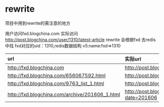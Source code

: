 # rewrite
项目中用到rewrite的需注意的地方

用户访问fxd.blogchina.com 实际访问 http://post.blogchina.com/user/1310/latest-article
rewrite 会根据fxd 去redis中找 fxd对应的uid：1310,redis数据结构 v5:name:fxd=>1310

|url               |实际url|
|:--------         |:------|
|http://fxd.blogchina.com |http://post.blogchina.com/user/1310/latest-article
|http://fxd.blogchina.com/656067592.html |http://post.blogchina.com/p/656067592
|http://fxd.blogchina.com/9763_list_1.html |http://post.blogchina.com/user/1310/notebook/9763
|http://fxd.blogchina.com/archive/201606_1.html | http://post.blogchina.com/user/1310/date-article?date=201606


